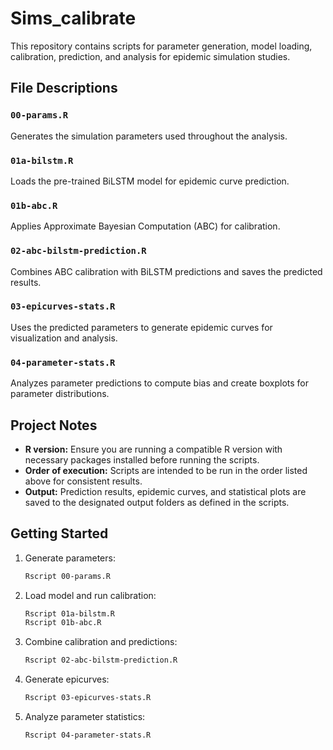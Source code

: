 


# Sims\_calibrate

This repository contains scripts for parameter generation, model loading, calibration, prediction, and analysis for epidemic simulation studies.

## File Descriptions

### `00-params.R`

Generates the simulation parameters used throughout the analysis.

### `01a-bilstm.R`

Loads the pre-trained BiLSTM model for epidemic curve prediction.

### `01b-abc.R`

Applies Approximate Bayesian Computation (ABC) for calibration.

### `02-abc-bilstm-prediction.R`

Combines ABC calibration with BiLSTM predictions and saves the predicted results.

### `03-epicurves-stats.R`

Uses the predicted parameters to generate epidemic curves for visualization and analysis.

### `04-parameter-stats.R`

Analyzes parameter predictions to compute bias and create boxplots for parameter distributions.

## Project Notes

* **R version:** Ensure you are running a compatible R version with necessary packages installed before running the scripts.
* **Order of execution:** Scripts are intended to be run in the order listed above for consistent results.
* **Output:** Prediction results, epidemic curves, and statistical plots are saved to the designated output folders as defined in the scripts.

## Getting Started

1. Generate parameters:

   ```bash
   Rscript 00-params.R
   ```
2. Load model and run calibration:

   ```bash
   Rscript 01a-bilstm.R
   Rscript 01b-abc.R
   ```
3. Combine calibration and predictions:

   ```bash
   Rscript 02-abc-bilstm-prediction.R
   ```
4. Generate epicurves:

   ```bash
   Rscript 03-epicurves-stats.R
   ```
5. Analyze parameter statistics:

   ```bash
   Rscript 04-parameter-stats.R
   ```


